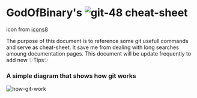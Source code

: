 # GodOfBinary's ![git-48](https://user-images.githubusercontent.com/9167445/187039273-6d5474fb-f00e-4ed5-bf89-59f95cf269ce.png) cheat-sheet 

icon from [icons8](https://icons8.fr)

The purpose of this document is to reference some git usefull commands and serve as cheat-sheet. 
It save me from dealing with long searches amoung documentation pages.
This document will be update frequently to add new ✨Tips✨

### A simple diagram that shows how git works
![how-git-work](https://user-images.githubusercontent.com/9167445/187041100-2cfab638-4e13-40da-b93f-8373b0a56f87.png)